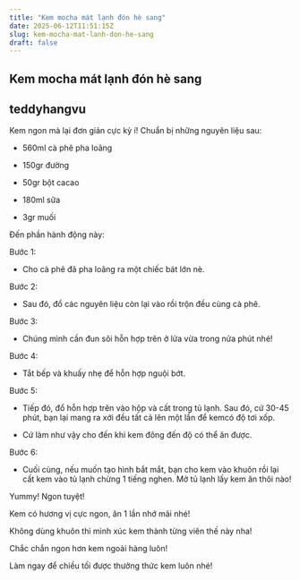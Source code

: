 ```yaml
---
title: "Kem mocha mát lạnh đón hè sang"
date: 2025-06-12T11:51:15Z
slug: kem-mocha-mat-lanh-don-he-sang
draft: false
---
```


## Kem mocha mát lạnh đón hè sang

## teddyhangvu

Kem ngon mà lại đơn giản cực kỳ í!​ 
Chuẩn bị những nguyên liệu sau:

   

- 560ml cà phê pha loãng 

- 150gr đường 

- 50gr bột cacao 

- 180ml sữa 

- 3gr muối
 
 
Đến phần hành động này: 


 
Bước 1:
- Cho cà phê đã pha loãng ra một chiếc bát lớn nè.




Bước 2: 

- Sau đó, đổ các nguyên liệu còn lại vào rồi trộn đều cùng cà phê.




Bước 3: 

- Chúng mình cần đun sôi hỗn hợp trên ở lửa vừa trong nửa phút nhé!



Bước 4:

- Tắt bếp và khuấy nhẹ để hỗn hợp nguội bớt.

 
 


 Bước 5:

- Tiếp đó, đổ hỗn hợp trên vào hộp và cất trong tủ lạnh. Sau đó, cứ 30-45 phút, bạn lại mang ra xới đều tất cả lên một lần để kemcó độ tơi xốp.

- Cứ làm như vậy cho đến khi kem đông đến độ có thể ăn được.



Bước 6:

- Cuối cùng, nếu muốn tạo hình bắt mắt, bạn cho kem vào khuôn rồi lại cất kem vào tủ lạnh chừng 1 tiếng nghen.
Mở tủ lạnh lấy kem ăn thôi nào!


Yummy! Ngon tuyệt!



Kem có hương vị cực ngon, ăn 1 lần nhớ mãi nhé!



Không dùng khuôn thì mình xúc kem thành từng viên thế này nha!
 
 

Chắc chắn ngon hơn kem ngoài hàng luôn!



Làm ngay để chiều tối được thưởng thức kem luôn nhé!​